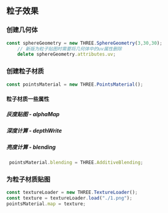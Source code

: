 ## 粒子效果

### 创建几何体

```js
const sphereGeometry = new THREE.SphereGeometry(3,30,30);
	// 新版为粒子贴图时需要将几何体中的uv属性删除
    delete sphereGeometry.attributes.uv;
```

### 创建粒子材质

```js
const pointsMaterial = new THREE.PointsMaterial();
```

#### 粒子材质一些属性

##### 灰度贴图 - alphaMap

##### 深度计算 - depthWrite

##### 亮度计算 - blending 
```js
 pointsMaterial.blending = THREE.AdditiveBlending;
```



### 为粒子材质贴图

```js
const textureLoader = new THREE.TextureLoader();
const texture = textureLoader.load("./1.png");
pointsMaterial.map = texture;
```

